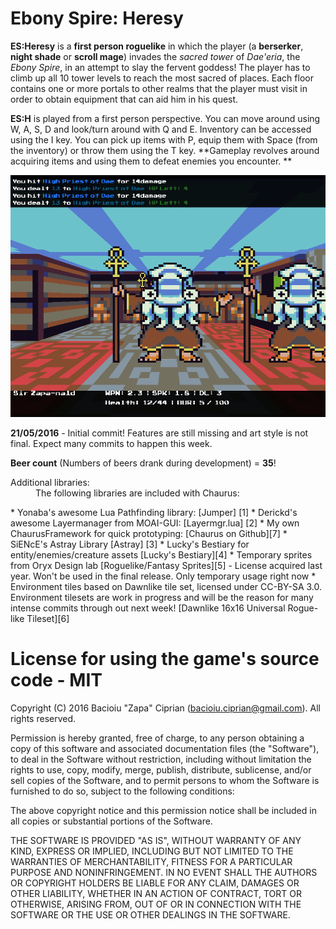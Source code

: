 Ebony Spire: Heresy
================================

**ES:Heresy** is a **first person roguelike** in which the player (a **berserker**, **night shade** or **scroll mage**) invades the *sacred tower* of *Dae'eria*, the *Ebony Spire*, in an attempt to slay the fervent goddess! The player has to climb up all 10 tower levels to reach the most sacred of places. Each floor contains one or more portals to other realms that the player must visit in order to obtain equipment that can aid him in his quest.

**ES:H** is played from a first person perspective. You can move around using W, A, S, D and look/turn around with Q and E. Inventory can be accessed using the I key. You can pick up items with P, equip them with Space (from the inventory) or throw them using the T key. **Gameplay revolves around acquiring items and using them to defeat enemies you encounter. **

![alt tag](https://raw.githubusercontent.com/BacioiuC/Ebony-Spire--Heresy/master/priest_of_dae2.gif)

**21/05/2016** - Initial commit! Features are still missing and art style is not final. Expect many commits to happen this week.

**Beer count** (Numbers of beers drank during development) = **35**! 

<dl>
<dt>Additional libraries:</dt>
<dd>The following libraries are included with Chaurus: </dd>
</dl>
* Yonaba's awesome Lua Pathfinding library: [Jumper] [1]
* Derickd's awesome Layermanager from MOAI-GUI: [Layermgr.lua] [2]
* My own ChaurusFramework for quick prototyping: [Chaurus on Github][7]
* SiENcE's Astray Library [Astray] [3]
* Lucky's Bestiary for entity/enemies/creature assets [Lucky's Bestiary][4]
* Temporary sprites from Oryx Design lab [Roguelike/Fantasy Sprites][5] - License acquired last year. Won't be used in the final release. Only temporary usage right now
* Environment tiles based on Dawnlike tile set, licensed under CC-BY-SA 3.0. Environment tilesets are work in progress and will be the reason for many intense commits through out next week! [Dawnlike 16x16 Universal Rogue-like Tileset][6]

[1]: https://github.com/Yonaba/Jumper        "Yonaba's Jumper - Pathfinding Library"
[2]: https://github.com/derickd/moaigui/blob/master/layermgr.lua        "DerickD's Layer Manager"
[3]: https://github.com/SiENcE/astray		"SiENcE's Astray library"
[4]: https://luckycassette.itch.io/lucky-bestiary		"Lucky's Bestiary"
[5]: http://oryxdesignlab.com/product-sprites/		"Oryx Design Lab's Sprites"
[6]: http://opengameart.org/content/16x16-dawnhack-roguelike-tileset		"Dawnlike Tileset"
[7]: https://github.com/BacioiuC/ChaurusFramework "Chaurus Framework by BacioiUC"

# License for using the game's source code - MIT


Copyright (C) 2016 Bacioiu "Zapa" Ciprian (bacioiu.ciprian@gmail.com).  All rights reserved.

Permission is hereby granted, free of charge, to any person obtaining a copy
of this software and associated documentation files (the "Software"), to deal
in the Software without restriction, including without limitation the rights
to use, copy, modify, merge, publish, distribute, sublicense, and/or sell
copies of the Software, and to permit persons to whom the Software is
furnished to do so, subject to the following conditions:

The above copyright notice and this permission notice shall be included in
all copies or substantial portions of the Software.

THE SOFTWARE IS PROVIDED "AS IS", WITHOUT WARRANTY OF ANY KIND, EXPRESS OR
IMPLIED, INCLUDING BUT NOT LIMITED TO THE WARRANTIES OF MERCHANTABILITY,
FITNESS FOR A PARTICULAR PURPOSE AND NONINFRINGEMENT. IN NO EVENT SHALL THE
AUTHORS OR COPYRIGHT HOLDERS BE LIABLE FOR ANY CLAIM, DAMAGES OR OTHER
LIABILITY, WHETHER IN AN ACTION OF CONTRACT, TORT OR OTHERWISE, ARISING FROM,
OUT OF OR IN CONNECTION WITH THE SOFTWARE OR THE USE OR OTHER DEALINGS IN
THE SOFTWARE.